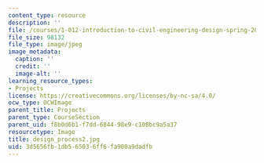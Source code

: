 ```yaml
---
content_type: resource
description: ''
file: /courses/1-012-introduction-to-civil-engineering-design-spring-2002/3d5656fb1db565036ff6fa900a9dadfb_design_process2.jpg
file_size: 98132
file_type: image/jpeg
image_metadata:
  caption: ''
  credit: ''
  image-alt: ''
learning_resource_types:
- Projects
license: https://creativecommons.org/licenses/by-nc-sa/4.0/
ocw_type: OCWImage
parent_title: Projects
parent_type: CourseSection
parent_uid: f8b0d6b1-f7dd-6844-98e9-c108bc9a5a37
resourcetype: Image
title: design_process2.jpg
uid: 3d5656fb-1db5-6503-6ff6-fa900a9dadfb
---
```

